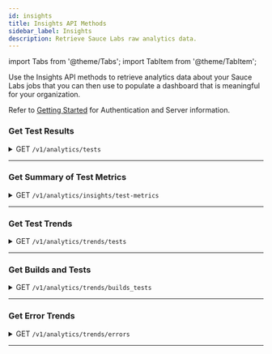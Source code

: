 ```yaml
---
id: insights
title: Insights API Methods
sidebar_label: Insights
description: Retrieve Sauce Labs raw analytics data.
---
```


import Tabs from '@theme/Tabs';
import TabItem from '@theme/TabItem';


Use the Insights API methods to retrieve analytics data about your Sauce Labs jobs that you can then use to populate a dashboard that is meaningful for your organization.

Refer to [Getting Started](/dev/api) for Authentication and Server information.

### Get Test Results

<details><summary><span className="api get">GET</span> <code>/v1/analytics/tests</code></summary>
<p/>

Returns run data for all tests that match the request criteria.

#### Parameters

:::note
This call requires <code>start</code> and <code>end</code> parameters OR the <code>time_range</code> parameter.
:::

<table id="table-api">
  <tbody>
    <tr>
     <td><code>start</code></td>
       <td><p><small>| QUERY | REQUIRED | DATE |</small></p><p>The starting date of the period during which the test runs executed, in <code>YYY-MM-DDTHH:MM:SSZ</code> or Unix time format.</p></td>
    </tr>
  </tbody>
  <tbody>
    <tr>
     <td><code>end</code></td>
       <td><p><small>| QUERY | REQUIRED | DATE |</small></p><p>The ending date of the period during which the test runs executed, in <code>YYY-MM-DDTHH:MM:SSZ</code> or Unix time format.</p></td>
    </tr>
  </tbody>
  <tbody>
    <tr>
     <td><code>time_range</code></td>
       <td><p><small>| QUERY | REQUIRED | DURATION + UNIT |</small></p><p>The amount of time backward from the current time representing the period during which the test runs executed. Acceptable units include <code>d</code> (day); <code>h</code> (hour); <code>m</code> (minute); <code>s</code> (second).</p></td>
    </tr>
  </tbody>
  <tbody>
    <tr>
     <td><code>scope</code></td>
     <td><p><small>| QUERY | OPTIONAL | STRING |</small></p><p>Specifies the scope of the <code>owner</code> parameter. Supported values are:</p><p>
     <ul>
      <li><code>me</code> - owner is the logged-in requestor.</li>
      <li><code>organization</code> - owner is all users the logged-in requestor's organization.</li>
      <li><code>single</code> - owner is one or more users in logged-in requestor's organization. Setting this value makes the <code>owner</code> parameter required.</li>
    </ul></p></td>
    </tr>
  </tbody>
  <tbody>
    <tr>
     <td><code>owner</code></td>
     <td><p><small>| QUERY | OPTIONAL | ARRAY of STRINGS |</small></p><p>The name of one or more users in the requestor's organization who executed the requested tests. This parameter is required if the <code>scope</code> parameter is set to <code>single</code>.</p></td>
    </tr>
  </tbody>
  <tbody>
    <tr>
     <td><code>status</code></td>
     <td><p><small>| QUERY | OPTIONAL | STRING |</small></p><p>Limit results to only those with a specified status. Supported values are:</p><p>
     <ul>
      <li><code>passed</code></li>
      <li><code>errored</code></li>
      <li><code>failed</code></li>
      <li><code>complete</code></li>
    </ul></p></td>
    </tr>
  </tbody>
  <tbody>
    <tr>
     <td><code>build</code></td>
     <td><p><small>| QUERY | OPTIONAL | STRING |</small></p><p>Limit results to those grouped by this build name.</p></td>
    </tr>
  </tbody>
  <tbody>
    <tr>
     <td><code>from</code></td>
     <td><p><small>| QUERY | OPTIONAL | INTEGER |</small></p><p>Begin results list from this record number.</p></td>
    </tr>
  </tbody>
  <tbody>
    <tr>
     <td><code>mainDocumentTransferSize</code></td>
     <td><p><small>| QUERY | OPTIONAL | INTEGER |</small></p><p>The maximum number of results to return.</p></td>
    </tr>
  </tbody>
  <tbody>
    <tr>
     <td><code>missing_build</code></td>
     <td><p><small>| QUERY | OPTIONAL | INCLUDE |</small></p><p>Requires no value. If this parameter is included in the query string, results will only include tests with no assigned build.</p></td>
    </tr>
  </tbody>
  <tbody>
    <tr>
     <td><code>query</code></td>
     <td><p><small>| QUERY | OPTIONAL | STRING |</small></p><p>Limit results to only those with this test name.</p></td>
    </tr>
  </tbody>
  <tbody>
    <tr>
     <td><code>desc</code></td>
     <td><p><small>| QUERY | OPTIONAL | BOOLEAN |</small></p><p>Set to <code>true</code> to sort results in descending order by creation time. Default value is <code>false</code>.</p></td>
    </tr>
  </tbody>
  <tbody>
    <tr>
     <td><code>error</code></td>
     <td><p><small>| QUERY | OPTIONAL | STRING |</small></p><p>Limit results to only those that threw this error message.</p></td>
    </tr>
  </tbody>
</table>

<Tabs
groupId="dc-url"
defaultValue="us"
values={[
{label: 'United States', value: 'us'},
{label: 'Europe', value: 'eu'},
]}>

<TabItem value="us">

```jsx title="Sample Request"
curl --location --request GET "https://api.us-west-1.saucelabs.com/v1/analytics/tests?start=2017-03-01T12:00:00Z&end=2017-03-02T12:00:00Z&size=10&from=10&build=build-123"
--header 'Authorization: Basic $SAUCE_USERNAME:$SAUCE_ACCESS_KEY' \
--data-raw ''
```

</TabItem>
<TabItem value="eu">

```jsx title="Sample Request"
curl --location --request GET "https://api.eu-central-1.saucelabs.com/v1/analytics/tests?start=2017-03-01T12:00:00Z&end=2017-03-02T12:00:00Z&size=10&from=10&build=build-123"
--header 'Authorization: Basic $SAUCE_USERNAME:$SAUCE_ACCESS_KEY' \
--data-raw ''
```

</TabItem>
</Tabs>

#### Responses

<table id="table-api">
<tbody>
  <tr>
    <td><code>200</code></td>
    <td colSpan='2'>Success.</td>
  </tr>
</tbody>
<tbody>
  <tr>
    <td><code>400</code></td>
    <td colSpan='2'>Bad Request. May include additional error message, such as "start and end parameters are required."</td>
  </tr>
</tbody>
<tbody>
  <tr>
    <td><code>404</code></td>
    <td colSpan='2'>Not found.</td>
  </tr>
</tbody>
</table>

```jsx title="Sample Response"
{
  "meta": {
    "status": 200
  },
  "items": [
    {
      "id": "50fdd2369eer3031ad912kib57b12440",
      "owner": "USERNAME",
      "ancestor": "USERNAME",
      "name": "TestGet",
      "build": "build-123",
      "creation_time": "2017-03-01T12:13:39Z",
      "end_time": "2017-03-01T12:16:22Z",
      "status": "complete",
      "error": "",
      "os": "OS X El Capitan (10.11)",
      "browser": "iPhone 10.0",
      "details_url": "https://saucelabs.com/rest/v1.1/a-team/jobs/50fdd2369eer3031ad912kib57b12440"
    },
    // 9 more tests
  ],
  "has_more": true
}
```
</details>

---


### Get Summary of Test Metrics

<details><summary><span className="api get">GET</span> <code>/v1/analytics/insights/test-metrics</code></summary>
<p/>

Returns an aggregate of metric values for runs of a specified test during the specified time period.

#### Parameters

:::note
This call requires <code>start</code> and <code>end</code> parameters OR the <code>time_range</code> parameter.
:::

<table id="table-api">
  <tbody>
    <tr>
     <td><code>start</code></td>
       <td><p><small>| QUERY | REQUIRED | DATE |</small></p><p>The starting date of the period during which the test runs executed, in <code>YYY-MM-DDTHH:MM:SSZ</code> or Unix time format.</p></td>
    </tr>
  </tbody>
  <tbody>
    <tr>
     <td><code>end</code></td>
       <td><p><small>| QUERY | REQUIRED | DATE |</small></p><p>The ending date of the period during which the test runs executed, in <code>YYY-MM-DDTHH:MM:SSZ</code> or Unix time format.</p></td>
    </tr>
  </tbody>
  <tbody>
    <tr>
     <td><code>time_range</code></td>
       <td><p><small>| QUERY | REQUIRED | DURATION + UNIT |</small></p><p>The amount of time backward from the current time representing the period during which the test runs executed. Acceptable units include <code>d</code> (day); <code>h</code> (hour); <code>m</code> (minute); <code>s</code> (second).</p></td>
    </tr>
  </tbody>
  <tbody>
    <tr>
     <td><code>scope</code></td>
     <td><p><small>| QUERY | OPTIONAL | STRING |</small></p><p>Specifies the scope of the <code>owner</code> parameter. Supported values are:</p><p>
     <ul>
      <li><code>me</code> - owner is the logged-in requestor.</li>
      <li><code>organization</code> - owner is all users the logged-in requestor's organization.</li>
      <li><code>single</code> - owner is one or more users in logged-in requestor's organization. Setting this value makes the <code>owner</code> parameter required.</li>
    </ul></p></td>
    </tr>
  </tbody>
  <tbody>
    <tr>
     <td><code>owner</code></td>
     <td><p><small>| QUERY | OPTIONAL | ARRAY of STRINGS |</small></p><p>The name of one or more users in the requestor's organization who executed the requested tests. This parameter is required if the <code>scope</code> parameter is set to <code>single</code>.</p></td>
    </tr>
  </tbody>
  <tbody>
    <tr>
     <td><code>status</code></td>
     <td><p><small>| QUERY | OPTIONAL | STRING |</small></p><p>Limit results to only those with a specified status. Supported values are:</p><p>
     <ul>
      <li><code>passed</code></li>
      <li><code>errored</code></li>
      <li><code>failed</code></li>
      <li><code>complete</code></li>
    </ul></p></td>
    </tr>
  </tbody>
  <tbody>
    <tr>
     <td><code>query</code></td>
     <td><p><small>| QUERY | REQUIRED | STRING |</small></p><p>The name of the test for which results are requested.</p></td>
    </tr>
  </tbody>
  <tbody>
    <tr>
     <td><code>os</code></td>
     <td><p><small>| QUERY | OPTIONAL | ARRAY OF STRINGS |</small></p><p>Limit results to only those run on the specified operating systems.</p></td>
    </tr>
  </tbody>
  <tbody>
    <tr>
     <td><code>browser</code></td>
     <td><p><small>| QUERY | OPTIONAL | ARRAY OF STRINGS |</small></p><p>Limit results to only those run on the specified browsers.</p></td>
    </tr>
  </tbody>
</table>

<Tabs
groupId="dc-url"
defaultValue="us"
values={[
{label: 'United States', value: 'us'},
{label: 'Europe', value: 'eu'},
]}>

<TabItem value="us">

```jsx title="Sample Request"
curl --location --request GET "https://api.us-west-1.saucelabs.com/v1/analytics/insights/test-metrics?start=1515687172&end=1516291972&query=AnalyticsSeleniumTest%20on%20OS%20X%2010.10"
--header 'Authorization: Basic $SAUCE_USERNAME:$SAUCE_ACCESS_KEY' \
--data-raw ''
```

</TabItem>
<TabItem value="eu">

```jsx title="Sample Request"
curl --location --request GET "https://api.eu-central-1.saucelabs.com/v1/analytics/insights/test-metrics?start=1515687172&end=1516291972&query=AnalyticsSeleniumTest%20on%20OS%20X%2010.10"
--header 'Authorization: Basic $SAUCE_USERNAME:$SAUCE_ACCESS_KEY' \
--data-raw ''
```

</TabItem>
</Tabs>

#### Responses

<table id="table-api">
<tbody>
  <tr>
    <td><code>200</code></td>
    <td colSpan='2'>Success.</td>
  </tr>
</tbody>
<tbody>
  <tr>
    <td><code>400</code></td>
    <td colSpan='2'>Bad Request. May include additional error message, such as "start and end parameters are required."</td>
  </tr>
</tbody>
<tbody>
  <tr>
    <td><code>404</code></td>
    <td colSpan='2'>Not found.</td>
  </tr>
</tbody>
</table>

```jsx title="Sample Response"
{
  "meta": {
    "status": 200
  },
  "aggs": {
    "count": 1008,
    "fastestRun": {
      "id": "1cc127f6af024184a45fc45817672a341",
      "owner": "a-team",
      "ancestor": "a-team",
      "name": "AnalyticsSeleniumTest on OS X 10.10",
      "build": "",
      "creation_time": "2018-01-12T11:50:02Z",
      "start_time": "2018-01-12T11:50:02Z",
      "end_time": "2018-01-12T11:50:27Z",
      "duration": 25,
      "status": "passed",
      "error": "",
      "os": "OS X Yosemite (10.10)",
      "os_normalized": "",
      "browser": "Chrome 51.0",
      "browser_normalized": "",
      "details_url": "https://saucelabs.com/rest/v1.1/a-team/jobs/1cc127f6af024184a45fc45817672a341"
    },
    "slowestRun": {
      "id": "faf35305919245ebaceab93712d009b0",
      "owner": "a-team",
      "ancestor": "a-team",
      "name": "AnalyticsSeleniumTest on OS X 10.10",
      "build": "",
      "creation_time": "2018-01-15T19:10:01Z",
      "start_time": "2018-01-15T19:10:01Z",
      "end_time": "2018-01-15T19:40:59Z",
      "duration": 1858,
      "status": "errored",
      "error": "Test exceeded maximum duration after 1800 seconds",
      "os": "OS X Yosemite (10.10)",
      "os_normalized": "",
      "browser": "Chrome 51.0",
      "browser_normalized": "",
      "details_url": "https://saucelabs.com/rest/v1.1/a-team/jobs/faf35305919245ebaceab93712d009b0"
    },
    "statuses": {
      "errored": 7,
      "failed": 1,
      "passed": 1000
    },
    "totalQueueTime": 0.3843098311817279,
    "totalRunTime": 33.18867924528302
  }
}
```
</details>

---

### Get Test Trends

<details><summary><span className="api get">GET</span> <code>/v1/analytics/trends/tests</code></summary>
<p/>

Returns a set of data "buckets" representing tests that were run in each time interval defined by the request parameters.

#### Parameters

:::note
This call requires <code>start</code> and <code>end</code> parameters OR the <code>time_range</code> parameter.
:::

<table id="table-api">
  <tbody>
    <tr>
     <td><code>start</code></td>
       <td><p><small>| QUERY | REQUIRED | DATE |</small></p><p>The starting date of the period during which the test runs executed, in <code>YYY-MM-DDTHH:MM:SSZ</code> or Unix time format.</p></td>
    </tr>
  </tbody>
  <tbody>
    <tr>
     <td><code>end</code></td>
       <td><p><small>| QUERY | REQUIRED | DATE |</small></p><p>The ending date of the period during which the test runs executed, in <code>YYY-MM-DDTHH:MM:SSZ</code> or Unix time format.</p></td>
    </tr>
  </tbody>
  <tbody>
    <tr>
     <td><code>time_range</code></td>
       <td><p><small>| QUERY | REQUIRED | DURATION + UNIT |</small></p><p>The amount of time backward from the current time representing the period during which the test runs executed. Acceptable units include <code>d</code> (day); <code>h</code> (hour); <code>m</code> (minute); <code>s</code> (second).</p></td>
    </tr>
  </tbody>
  <tbody>
    <tr>
     <td><code>scope</code></td>
     <td><p><small>| QUERY | OPTIONAL | STRING |</small></p><p>Specifies the scope of the <code>owner</code> parameter. Supported values are:</p><p>
     <ul>
      <li><code>me</code> - owner is the logged-in requestor.</li>
      <li><code>organization</code> - owner is all users the logged-in requestor's organization.</li>
      <li><code>single</code> - owner is one or more users in logged-in requestor's organization. Setting this value makes the <code>owner</code> parameter required.</li>
    </ul></p></td>
    </tr>
  </tbody>
  <tbody>
    <tr>
     <td><code>owner</code></td>
     <td><p><small>| QUERY | OPTIONAL | ARRAY of STRINGS |</small></p><p>The name of one or more users in the requestor's organization who executed the requested tests. This parameter is required if the <code>scope</code> parameter is set to <code>single</code>.</p></td>
    </tr>
  </tbody>
  <tbody>
    <tr>
     <td><code>status</code></td>
     <td><p><small>| QUERY | OPTIONAL | STRING |</small></p><p>Limit results to only those with a specified status. Supported values are:</p><p>
     <ul>
      <li><code>passed</code></li>
      <li><code>errored</code></li>
      <li><code>failed</code></li>
      <li><code>complete</code></li>
    </ul></p></td>
    </tr>
  </tbody>
  <tbody>
    <tr>
     <td><code>interval</code></td>
     <td><p><small>| QUERY | REQUIRED | DURATION + UNIT |</small></p><p>The amount of time representing the boundary of each data bucket. Acceptable units include <code>d</code> (day); <code>h</code> (hour); <code>m</code> (minute); <code>s</code> (second).</p></td>
    </tr>
  </tbody>
  <tbody>
    <tr>
     <td><code>os</code></td>
     <td><p><small>| QUERY | OPTIONAL | ARRAY OF STRINGS |</small></p><p>Limit results to only those run on the specified operating systems.</p></td>
    </tr>
  </tbody>
  <tbody>
    <tr>
     <td><code>browser</code></td>
     <td><p><small>| QUERY | OPTIONAL | ARRAY OF STRINGS |</small></p><p>Limit results to only those run on the specified browsers.</p></td>
    </tr>
  </tbody>
</table>

<Tabs
groupId="dc-url"
defaultValue="us"
values={[
{label: 'United States', value: 'us'},
{label: 'Europe', value: 'eu'},
]}>

<TabItem value="us">

```jsx title="Sample Request"
curl --location --request GET "https://api.us-west-1.saucelabs.com/v1/analytics/trends/tests?interval=1h&start=2017-03-01T12:00:00Z&end=2017-03-02T12:00:00Z&os=Linux"
--header 'Authorization: Basic $SAUCE_USERNAME:$SAUCE_ACCESS_KEY' \
--data-raw ''
```

</TabItem>
<TabItem value="eu">

```jsx title="Sample Request"
curl --location --request GET "https://api.eu-central-1.saucelabs.com/v1/analytics/trends/tests?interval=1h&start=2017-03-01T12:00:00Z&end=2017-03-02T12:00:00Z&os=Linux"
--header 'Authorization: Basic $SAUCE_USERNAME:$SAUCE_ACCESS_KEY' \
--data-raw ''
```

</TabItem>
</Tabs>

#### Responses

<table id="table-api">
<tbody>
  <tr>
    <td><code>200</code></td>
    <td colSpan='2'>Success.</td>
  </tr>
</tbody>
<tbody>
  <tr>
    <td><code>400</code></td>
    <td colSpan='2'>Bad Request. May include additional error message, such as "start and end parameters are required."</td>
  </tr>
</tbody>
<tbody>
  <tr>
    <td><code>404</code></td>
    <td colSpan='2'>Not found.</td>
  </tr>
</tbody>
</table>

```jsx title="Sample Response"
{
  "meta": {
    "status": 200
  },
  "buckets": [
    {
      "timestamp": "2017-03-09T12:00:00.000Z",
      "count": 204,
      "aggs": {
        "os": [
          {
            "name": "OS X El Capitan (10.11)",
            "count": 98
          },
          {
            "name": "Windows 7",
            "count": 65
          },
          {
            "name": "Linux",
            "count": 41
          }
        ],
        "owner": [
          {
            "name": "a-team",
            "count": 204
          }
        ],
        "status": [
          {
            "name": "complete",
            "count": 133
          },
          {
            "name": "passed",
            "count": 58
          },
          {
            "name": "failed",
            "count": 12
          },
          {
            "name": "errored",
            "count": 1
          }
        ]
      }
    },
    // more buckets...
  ],
  "metrics": {
    "os": {
      "Linux": 163,
      "OS X El Capitan (10.11)": 356,
      "Windows 7": 229
    },
    "owner": {
      "a-team": 748
    },
    "status": {
      "complete": 496,
      "errored": 2,
      "failed": 44,
      "passed": 206
    }
  }
}
```
</details>

---

### Get Builds and Tests

<details><summary><span className="api get">GET</span> <code>/v1/analytics/trends/builds_tests</code></summary>
<p/>

Returns the set of all tests run within the specified time period, grouped by whether each test was part of a build or not.

#### Parameters

:::note
This call requires <code>start</code> and <code>end</code> parameters OR the <code>time_range</code> parameter.
:::

<table id="table-api">
  <tbody>
    <tr>
     <td><code>start</code></td>
       <td><p><small>| QUERY | REQUIRED | DATE |</small></p><p>The starting date of the period during which the test runs executed, in <code>YYY-MM-DDTHH:MM:SSZ</code> or Unix time format.</p></td>
    </tr>
  </tbody>
  <tbody>
    <tr>
     <td><code>end</code></td>
       <td><p><small>| QUERY | REQUIRED | DATE |</small></p><p>The ending date of the period during which the test runs executed, in <code>YYY-MM-DDTHH:MM:SSZ</code> or Unix time format.</p></td>
    </tr>
  </tbody>
  <tbody>
    <tr>
     <td><code>time_range</code></td>
       <td><p><small>| QUERY | REQUIRED | DURATION + UNIT |</small></p><p>The amount of time backward from the current time representing the period during which the test runs executed. Acceptable units include <code>d</code> (day); <code>h</code> (hour); <code>m</code> (minute); <code>s</code> (second).</p></td>
    </tr>
  </tbody>
  <tbody>
    <tr>
     <td><code>scope</code></td>
     <td><p><small>| QUERY | OPTIONAL | STRING |</small></p><p>Specifies the scope of the <code>owner</code> parameter. Supported values are:</p><p>
     <ul>
      <li><code>me</code> - owner is the logged-in requestor.</li>
      <li><code>organization</code> - owner is all users the logged-in requestor's organization.</li>
      <li><code>single</code> - owner is one or more users in logged-in requestor's organization. Setting this value makes the <code>owner</code> parameter required.</li>
    </ul></p></td>
    </tr>
  </tbody>
  <tbody>
    <tr>
     <td><code>owner</code></td>
     <td><p><small>| QUERY | OPTIONAL | ARRAY of STRINGS |</small></p><p>The name of one or more users in the requestor's organization who executed the requested tests. This parameter is required if the <code>scope</code> parameter is set to <code>single</code>.</p></td>
    </tr>
  </tbody>
  <tbody>
    <tr>
     <td><code>status</code></td>
     <td><p><small>| QUERY | OPTIONAL | STRING |</small></p><p>Limit results to only those with a specified status. Supported values are:</p><p>
     <ul>
      <li><code>passed</code></li>
      <li><code>errored</code></li>
      <li><code>failed</code></li>
      <li><code>complete</code></li>
    </ul></p></td>
    </tr>
  </tbody>
  <tbody>
    <tr>
     <td><code>os</code></td>
     <td><p><small>| QUERY | OPTIONAL | ARRAY OF STRINGS |</small></p><p>Limit results to only those run on the specified operating systems.</p></td>
    </tr>
  </tbody>
  <tbody>
    <tr>
     <td><code>browser</code></td>
     <td><p><small>| QUERY | OPTIONAL | ARRAY OF STRINGS |</small></p><p>Limit results to only those run on the specified browsers.</p></td>
    </tr>
  </tbody>
</table>

<Tabs
groupId="dc-url"
defaultValue="us"
values={[
{label: 'United States', value: 'us'},
{label: 'Europe', value: 'eu'},
]}>

<TabItem value="us">

```jsx title="Sample Request"
curl --location --request GET "https://api.us-west-1.saucelabs.com/v1/analytics/trends/builds_tests?start=2017-03-01T12:00:00Z&end=2017-03-02T12:00:00Z"
--header 'Authorization: Basic $SAUCE_USERNAME:$SAUCE_ACCESS_KEY' \
--data-raw ''
```

</TabItem>
<TabItem value="eu">

```jsx title="Sample Request"
curl --location --request GET "https://api.eu-central-1.saucelabs.com/v1/analytics/trends/builds_tests?start=2017-03-01T12:00:00Z&end=2017-03-02T12:00:00Z"
--header 'Authorization: Basic $SAUCE_USERNAME:$SAUCE_ACCESS_KEY' \
--data-raw ''
```

</TabItem>
</Tabs>

#### Responses

<table id="table-api">
<tbody>
  <tr>
    <td><code>200</code></td>
    <td colSpan='2'>Success.</td>
  </tr>
</tbody>
<tbody>
  <tr>
    <td><code>400</code></td>
    <td colSpan='2'>Bad Request. May include additional error message, such as "start and end parameters are required."</td>
  </tr>
</tbody>
<tbody>
  <tr>
    <td><code>404</code></td>
    <td colSpan='2'>Not found.</td>
  </tr>
</tbody>
</table>

```jsx title="Sample Response"
{
  "meta": {
    "status": 200
  },
  "builds": {
    "items": [
      {
        "name": "build-123",
        "tests_count": 34,
        "duration": 1916,
        "start_time": "2017-03-01T12:09:16Z",
        "end_time": "2017-03-01T12:41:25Z",
        "tests": [
          {
            "id": "a1a2b38812hy42e5affbd54p9757re5t",
            "owner": "USERNAME",
            "ancestor": "USERNAME",
            "name": "TestStatus",
            "creation_time": "2017-03-01T12:09:16Z",
            "end_time": "2017-03-01T12:10:44Z",
            "status": "failed",
            "error": "",
            "os": "Linux",
            "browser": "Android 5.1",
            "details_url": "https://saucelabs.com/rest/v1.1/a-team/jobs/a1a2b38812hy42e5affbd54p9757re5t"
          },
          // up to 10 items
        ],
        "has_more": true,
        "aggs": {
          "status": [
            {
              "name": "complete",
              "count": 23
            },
            {
              "name": "passed",
              "count": 9
            },
            {
              "name": "failed",
              "count": 2
            }
          ]
        }
      },
      // up to 25 builds
    ],
    "has_more": true
  },
  "tests_missing_build": {
    "items": [],
    "has_more": false
  }
}
```
</details>

---

### Get Error Trends

<details><summary><span className="api get">GET</span> <code>/v1/analytics/trends/errors</code></summary>
<p/>

Returns an array of errors that occurred on all tests run within the specified time period.

#### Parameters

:::note
This call requires <code>start</code> and <code>end</code> parameters OR the <code>time_range</code> parameter.
:::

<table id="table-api">
  <tbody>
    <tr>
     <td><code>start</code></td>
       <td><p><small>| QUERY | REQUIRED | DATE |</small></p><p>The starting date of the period during which the test runs executed, in <code>YYY-MM-DDTHH:MM:SSZ</code> or Unix time format.</p></td>
    </tr>
  </tbody>
  <tbody>
    <tr>
     <td><code>end</code></td>
       <td><p><small>| QUERY | REQUIRED | DATE |</small></p><p>The ending date of the period during which the test runs executed, in <code>YYY-MM-DDTHH:MM:SSZ</code> or Unix time format.</p></td>
    </tr>
  </tbody>
  <tbody>
    <tr>
     <td><code>time_range</code></td>
       <td><p><small>| QUERY | REQUIRED | DURATION + UNIT |</small></p><p>The amount of time backward from the current time representing the period during which the test runs executed. Acceptable units include <code>d</code> (day); <code>h</code> (hour); <code>m</code> (minute); <code>s</code> (second).</p></td>
    </tr>
  </tbody>
  <tbody>
    <tr>
     <td><code>scope</code></td>
     <td><p><small>| QUERY | OPTIONAL | STRING |</small></p><p>Specifies the scope of the <code>owner</code> parameter. Supported values are:</p><p>
     <ul>
      <li><code>me</code> - owner is the logged-in requestor.</li>
      <li><code>organization</code> - owner is all users the logged-in requestor's organization.</li>
      <li><code>single</code> - owner is one or more users in logged-in requestor's organization. Setting this value makes the <code>owner</code> parameter required.</li>
    </ul></p></td>
    </tr>
  </tbody>
  <tbody>
    <tr>
     <td><code>owner</code></td>
     <td><p><small>| QUERY | OPTIONAL | ARRAY of STRINGS |</small></p><p>The name of one or more users in the requestor's organization who executed the requested tests. This parameter is required if the <code>scope</code> parameter is set to <code>single</code>.</p></td>
    </tr>
  </tbody>
  <tbody>
    <tr>
     <td><code>status</code></td>
     <td><p><small>| QUERY | OPTIONAL | STRING |</small></p><p>Limit results to only those with a specified status. Supported values are:</p><p>
     <ul>
      <li><code>passed</code></li>
      <li><code>errored</code></li>
      <li><code>failed</code></li>
      <li><code>complete</code></li>
    </ul></p></td>
    </tr>
  </tbody>
  <tbody>
    <tr>
     <td><code>os</code></td>
     <td><p><small>| QUERY | OPTIONAL | ARRAY OF STRINGS |</small></p><p>Limit results to only those run on the specified operating systems.</p></td>
    </tr>
  </tbody>
  <tbody>
    <tr>
     <td><code>browser</code></td>
     <td><p><small>| QUERY | OPTIONAL | ARRAY OF STRINGS |</small></p><p>Limit results to only those run on the specified browsers.</p></td>
    </tr>
  </tbody>
</table>

<Tabs
groupId="dc-url"
defaultValue="us"
values={[
{label: 'United States', value: 'us'},
{label: 'Europe', value: 'eu'},
]}>

<TabItem value="us">

```jsx title="Sample Request"
curl --location --request GET "https://api.us-west-1.saucelabs.com/v1/analytics/trends/errors?start=2017-03-01T12:00:00Z&end=2017-03-02T12:00:00Z&scope=organization"
--header 'Authorization: Basic $SAUCE_USERNAME:$SAUCE_ACCESS_KEY' \
--data-raw ''
```

</TabItem>
<TabItem value="eu">

```jsx title="Sample Request"
curl --location --request GET "https://api.eu-central-1.saucelabs.com/v1/analytics/trends/errors?start=2017-03-01T12:00:00Z&end=2017-03-02T12:00:00Z&scope=organization"
--header 'Authorization: Basic $SAUCE_USERNAME:$SAUCE_ACCESS_KEY' \
--data-raw ''
```

</TabItem>
</Tabs>

#### Responses

<table id="table-api">
<tbody>
  <tr>
    <td><code>200</code></td>
    <td colSpan='2'>Success.</td>
  </tr>
</tbody>
<tbody>
  <tr>
    <td><code>400</code></td>
    <td colSpan='2'>Bad Request. May include additional error message, such as "start and end parameters are required."</td>
  </tr>
</tbody>
<tbody>
  <tr>
    <td><code>404</code></td>
    <td colSpan='2'>Not found.</td>
  </tr>
</tbody>
</table>

```jsx title="Sample Response"
{
  "meta": {
    "status": 200
  },
  "buckets": [
    {
      "name": "Selenium didn't complete your last command on time.\nFor help, please check https://wiki.saucelabs.com/display/DOCS/Common+Error+Messages",
      "count": 1,
      "items": [
        {
          "id": "8f5nf6370061122bb6ah4ee10a2c966d",
          "owner": "USERNAME",
          "ancestor": "USERNAME",
          "name": "TestScreenshot",
          "creation_time": "2017-03-01T17:47:35Z",
          "end_time": "2017-03-01T17:54:03Z",
          "status": "errored",
          "error": "Selenium didn't complete your last command on time.\nFor help, please check https://wiki.saucelabs.com/display/DOCS/Common+Error+Messages",
          "os": "Linux",
          "browser": "Android 5.1",
          "details_url": "https://saucelabs.com/rest/v1.1/USERNAME/jobs/8f5nf6370061122bb6ah4ee10a2c966d"
        }
      ],
      "has_more": false
    },
    // more errors...
  ]
}
```
</details>

---
